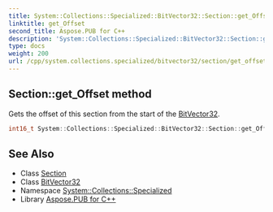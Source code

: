 ```yaml
---
title: System::Collections::Specialized::BitVector32::Section::get_Offset method
linktitle: get_Offset
second_title: Aspose.PUB for C++
description: 'System::Collections::Specialized::BitVector32::Section::get_Offset method. Gets the offset of this section from the start of the BitVector32 in C++.'
type: docs
weight: 200
url: /cpp/system.collections.specialized/bitvector32/section/get_offset/
---
```

## Section::get_Offset method


Gets the offset of this section from the start of the [BitVector32](../../).

```cpp
int16_t System::Collections::Specialized::BitVector32::Section::get_Offset()
```

## See Also

* Class [Section](../)
* Class [BitVector32](../../)
* Namespace [System::Collections::Specialized](../../../)
* Library [Aspose.PUB for C++](../../../../)
